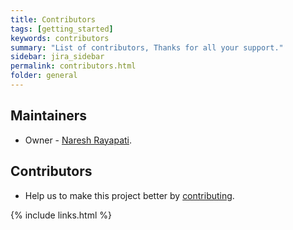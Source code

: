```yaml
---
title: Contributors
tags: [getting_started]
keywords: contributors
summary: "List of contributors, Thanks for all your support."
sidebar: jira_sidebar
permalink: contributors.html
folder: general
---
```

## Maintainers
  * Owner - [Naresh Rayapati](https://github.com/nrayapati).

## Contributors
  * Help us to make this project better by [contributing](contributing).

{% include links.html %}
